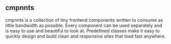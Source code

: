 ## cmpnnts   

cmpnnts is a collection of tiny frontend components written to consume as little bandwidth as possible.
Every component can be used separately and is easy to use and beautiful to look at.
Predefined classes make it easy to quickly design and build clean and responsive sites that load fast anywhere.
